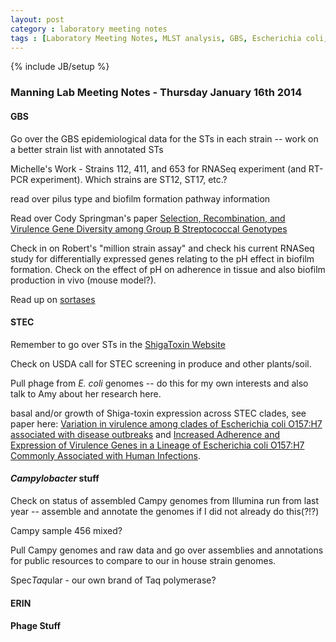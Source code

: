 ```yaml
---
layout: post
category : laboratory meeting notes
tags : [Laboratory Meeting Notes, MLST analysis, GBS, Escherichia coli, Campylobacter]
---
```

{% include JB/setup %}

### Manning Lab Meeting Notes - Thursday January 16th 2014

#### GBS 

Go over the GBS epidemiological data for the STs in each strain -- work on a better strain list with annotated STs

Michelle's Work - Strains 112, 411, and 653 for RNASeq experiment (and RT-PCR experiment).  Which strains are ST12, ST17, etc.?

read over pilus type and biofilm formation pathway information

Read over Cody Springman's paper [Selection, Recombination, and Virulence Gene Diversity among Group B Streptococcal Genotypes](http://jb.asm.org/content/191/17/5419.short)

Check in on Robert's "million strain assay" and check his current RNASeq study for differentially expressed genes relating to the pH effect in biofilm formation.  Check on the effect of pH on adherence in tissue and also biofilm production in vivo (mouse model?).

Read up on [sortases](http://en.wikipedia.org/wiki/Sortase)

#### STEC

Remember to go over STs in the [ShigaToxin Website](www.shigatox.net)

Check on USDA call for STEC screening in produce and other plants/soil.  

Pull phage from _E. coli_ genomes -- do this for my own interests and also talk to Amy about her research here.

basal and/or growth of Shiga-toxin expression across STEC clades, see paper here: [Variation in virulence among clades of Escherichia coli O157:H7 associated with disease outbreaks](http://www.pnas.org/content/105/12/4868.short) and [Increased Adherence and Expression of Virulence Genes in a Lineage of Escherichia coli O157:H7 Commonly Associated with Human Infections](http://www.plosone.org/article/info%3Adoi%2F10.1371%2Fjournal.pone.0010167).

#### _Campylobacter_ stuff

Check on status of assembled Campy genomes from Illumina run from last year -- assemble and annotate the genomes if I did not already do this(?!?)

Campy sample 456 mixed? 

Pull Campy genomes and raw data and go over assemblies and annotations for public resources to compare to our in house strain genomes.

Spec*Taq*ular - our own brand of Taq polymerase?


#### ERIN

#### Phage Stuff
